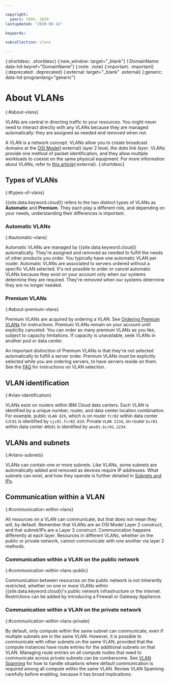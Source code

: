 ```yaml
---

copyright:
  years: 1994, 2020
lastupdated: "2020-08-14"

keywords:  

subcollection: vlans

---
```


{:shortdesc: .shortdesc}
{:new_window: target="_blank"}
{:DomainName: data-hd-keyref="DomainName"}
{:note: .note}
{:important: .important}
{:deprecated: .deprecated}
{:external: target="_blank" .external}
{:generic: data-hd-programlang="generic"}

# About VLANs
{:#about-vlans}

VLANs are central in directing traffic to your resources. You might never need to interact directly with any VLANs because they are managed automatically: they are assigned as needed and removed when not.

A VLAN is a network concept. VLANs allow you to create broadcast domains at the [OSI Model](https://en.wikipedia.org/wiki/OSI_model){:external} layer 2 level, the _data link layer_. VLANs provide one method of packet identification, and they allow multiple workloads to coexist on the same physical equipment. For more information about VLANs, refer to [this article](https://en.wikipedia.org/wiki/Virtual_LAN){:external}.
{:shortdesc}

## Types of VLANs
{:#types-of-vlans}

{{site.data.keyword.cloud}} refers to the two distinct types of VLANs as **Automatic** and **Premium**. They each play a different role, and depending on your needs, understanding their differences is important.

### Automatic VLANs
{:#automatic-vlans}

Automatic VLANs are managed by {{site.data.keyword.cloud}} automatically. They're assigned and removed as needed to fulfill the needs of other products you order. You typically have one automatic VLAN per router. Automatic VLANs are associated to servers ordered without a specific VLAN selected. It's not possible to order or cancel automatic VLANs because they exist on your account only when our systems determine they are required. They're removed when our systems determine they are no longer needed.

### Premium VLANs
{:#about-premium-vlans}

Premium VLANs are acquired by ordering a VLAN. See [Ordering Premium VLANs](/docs/vlans?topic=vlans-ordering-premium-vlans) for instructions. Premium VLANs remain on your account until explicitly canceled. You can order as many premium VLANs as you like, subject to capacity limitations. If capacity is unavailable, seek VLANs in another pod or data center.

An important distinction of Premium VLANs is that they're not selected automatically to fulfill a server order. Premium VLANs must be explicitly selected while you are ordering servers, to have servers reside on them. See the [FAQ](/docs/vlans?topic=vlans-vlans-faqs#is-there-a-way-to-specify-which-vlan-i-want-to-use-for-my-device-when-i-order-it-) for instructions on VLAN selection.


## VLAN identification
{:#vlan-identification}

VLANs exist on routers within IBM Cloud data centers. Each VLAN is identified by a unique number, router, and data center location combination. For example, public `VLAN 829`, which is on router `fcr02` within data center `SJC01` is identified by `sjc01.fcr02.829`. Private `VLAN 2234`, on router `bcr01` within data center `AMS01` is identified by `ams01.bcr01.2234`.


## VLANs and subnets
{:#vlans-subnets}

VLANs can contain one or more subnets. Like VLANs, some subnets are automatically added and removed as devices require IP addresses. What subnets can exist, and how they operate is further detailed in [Subnets and IPs](/docs/subnets?topic=subnets-getting-started).


## Communication within a VLAN
{:#communication-within-vlans}

All resources on a VLAN can communicate, but that does not mean they will, by default. Remember that VLANs are an OSI Model Layer 2 construct, and that subnet/IPs are a Layer 3 construct. Communication happens differently at each layer. Resources in different VLANs, whether on the public or private network, cannot communicate with one another via layer 2 methods.

### Communication within a VLAN on the public network
{:#communication-within-vlans-public}

Communication between resources on the public network is not inherently restricted, whether on one or more VLANs within {{site.data.keyword.cloud}}'s public network infrastructure or the internet. Restrictions can be added by introducing a Firewall or Gateway Appliance.

### Communication within a VLAN on the private network
{:#communication-within-vlans-private}

By default, only compute within the same subnet can communicate, even if multiple subnets are in the same VLAN. However, it is possible to communicate with other subnets on the same VLAN, provided that the compute instances have route entries for the additional subnets on that VLAN. Managing route entries on all compute nodes that need to communicate across private subnets can be cumbersome. See [VLAN Spanning](/docs/vlans?topic=vlans-vlan-spanning) for how to handle situations where default communication is required among all compute within the same VLAN. Review VLAN Spanning carefully before enabling, because it has broad implications.

